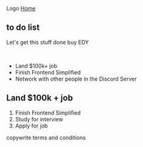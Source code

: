 <!DOCTYPE html>
<html lang="en">
<head>
    <meta charset="UTF-8">
    <meta name="viewport" content="width=
    , initial-scale=1.0">
</head>
<body>
    <nav>
        Logo
        <a href="/index.html" target="_blank">Home</a>
    </nav>
    <main>
        <section>
            <h1>to do list</h1>
            <p>Let's get this stuff done buy EDY</p>
            <img src="https://www.google.com/images/branding/googlelogo/1x/googlelogo_color_272x92dp.png" alt="">
            <img src="../Html Practice Assets/assests/discord.png" alt="">
            <img src="./about.jpg" alt="">
<ul>
                <li>Land $100k+ job</li>
                <li>Finish Frontend Simplified</li>
                <li> Network with other people in the Discord Server</li>
            </ul>
        </section>
        <section>
            <h1>Land $100k + job</h1>
            <ol>
                <li>Finish Frontend Simplified</li>
                <li>Study for interview</li>
                <li>Apply for job</li>
            </ol>
        </section>
    </main>
    <footer>
        copywrite terms and conditions
    </footer>
</body>

</html>

